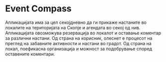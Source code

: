 # Event Compass

Апликацијата има за цел секојдневно да ги прикаже настаните во локалите на територијата на Скопје и агендата во секој од нив. Апликацијата овозможува резервација во локалот и оставање коментар за различни настани. Од страна на корисник, олеснет е процесот на преглед на забавните активности и настани во градот. Од страна на локал, поефикасна организација и можност за подобрување според оставените коментари. 
